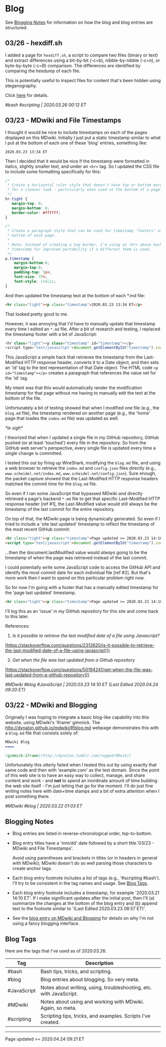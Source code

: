 # Blog

See [Blogging Notes](#Blogging_Notes) for information on how the blog and blog entries are structured.

## 03/26 - hexdiff.sh


I added a page for `hexdiff.sh`, a script to compare two files (binary or text) and extract differences using a bit-by-bit (-c=b), nibble-by-nibble (-c=n), or byte-by-byte (-c=B) comparison. The differences are identified by comparing the hexdump of each file.

This is potentially useful to inspect files for content that's been hidden using steganography.

Click [here](/pages/scripting_and_programming/hexdiff.md) for details.

*#bash #scripting | 2020.03.26 00:12 ET*

## 03/23 - MDwiki and File Timestamps

I thought it would be nice to include timestamps on each of the pages displayed on this MDwiki.  Initially I just put a static timestamp similar to what I put at the bottom of each one of these 'blog' entries, something like:

```
2020.03.23 13:34 ET
```

Then I decided that it would be nice if the timestamp were formatted in italics, slightly smaller text, and under an `<hr>` tag.  So I updated the CSS file to include some formatting specifically for this:

```CSS
/*
 * Create a horizontal ruler style that doesn't have top or bottom margins,
 * for a cleaner look - particularly when used at the bottom of a page.
 */
hr.tight {
   margin-top: 0;
   margin-bottom: 0;
   border-color: #ffffff;
}

/*
 * Create a paragraph style that can be used for timestamp 'footers' at the
 * bottom of each page.
 *
 * Note: Instead of creating a top border, I'm using an <hr> above each
 * timestamp for improved portability if a different them is used.
 */
p.timestamp {
    margin-bottom:0;
    margin-top:0;
    padding-top: 5px;
    font-size: 75%;
    font-style: italic;
}
```

And then updated the timestamp text at the bottom of each \*.md file:

```HTML
<hr class="tight"><p class="timestamp">2020.03.23 13:34 ET</p>
```

That looked pretty good to me.

However, it was annoying that I'd have to manually update that timestamp every time I edited an `*.md` file. After a bit of research and testing, I replaced the timestamp footer with a bit of JavaScript:

```JavaScript
<hr class="tight"><p class="timestamp" id="timestamp"></p>
<script type='text/javascript'>document.getElementById("timestamp").innerHTML = Date(document.lastModified);</script>
```

This JavaScript a simple hack that retrieves the timestamp from the Last-Modified HTTP response header, converts it to a Date object, and then sets an 'id' tag to the text representation of that Date object. The HTML code `<p id="timestamp"></p>` creates a paragraph that references the value set for the 'id' tag.

My intent was that this would automatically render the modification timestamp for that page without me having to manually edit the text at the bottom of the file.

Unfortunately a bit of testing showed that when I modified one file (e.g., the `blog.md` file), the timestamp rendered on another page (e.g., the 'home' page that loades the `index.md` file) was updated as well.

*&#42;le sigh&#42;*

I theorized that when I updated a single file in my GitHub repository, GitHub pushed (or at least 'touched') every file in the repository.  So from the GitHub web server's perspective, every single file is updated every time a single change is committed.

I tested this out by firing up WireShark, modifying the `blog.md` file, and using a web browser to retrieve the `index.md` and `config.json` files directly (e.g., `www.scheidel.net/index.md`, `www.scheidel.net/config.json`).  Sure enough, the packet capture showed that the Last-Modified HTTP response headers matched the commit time for the `blog.md` file.

So even if I ran some JavaScript that bypassed MDwiki and directly retrieved a page's backend `*.md` file to get that specific Last-Modified HTTP response header \[ref #1\], the Last-Modified value would still always be the timestamp of the last commit for the entire repository.

On top of that, the MDwiki page is being dynamically generated. So even if I tried to include a 'site last updated' timestamp to reflect the timestamp of the most recent GitHub commit:

```HTML
<hr class="tight"><p class="timestamp">Page updated >= 2020.03.23 14:10 ET -- Site updated: <span id="timestamp"></span></p>
<script type='text/javascript'>document.getElementById("timestamp").innerHTML = Date(document.lastModified);</script>
```

...then the document.lastModified value would *always* going to be the timestamp of when the page was retrieved instead of the last commit.

I could potentially write some JavaScript code to access the GitHub API and identify the most commit date for each individual file \[ref #2\].  But that's more work then I want to spend on this particular problem right now.
  
So for now I'm going with a footer that has a manually edited timestamp for the 'page last updated' timestamp.

```HTML
<hr class="tight"><p class="timestamp">Page updated >= 2020.03.23 14:10 ET</p>
```

I'll log this as an 'issue' in my GitHub repository for this site and come back to this later.

References:

 1. *Is it possible to retrieve the last modified date of a file using Javascript?*
 
 [https://stackoverflow.com/questions/2313620/is-it-possible-to-retrieve-the-last-modified-date-of-a-file-using-javascript]()
 
 2. </a>*Get when the file was last updated from a Github repository*
 
 [https://stackoverflow.com/questions/50194241/get-when-the-file-was-last-updated-from-a-github-repository]()

*#MDwiki #blog #JavaScript | 2020.03.23 14:10 ET (Last Edited 2020.04.24 09:20 ET)*

## 03/22 - MDwiki and Blogging

Originally I was hoping to integrate a basic blog-like capability into this website, using MDwiki's 'iframe' gimmick.  The <a href="http://dynalon.github.io/mdwiki/#!blog.md" target="_blank">http://<span></span>dynalon.<span></span>github.<span></span>io/mdwiki/#!blog.md</a> webpage demonstrates this with a `blog.md` file that consists solely of:

```markdown
MDwiki Blog
====

[gimmick:iframe](http://dynalon.tumblr.com/tagged/MDwiki)
```

Unfortunately this utterly failed when I tested this out by using exactly that same code and then with 'example.com' as the test domain. Since the point of this web site is to have an easy way to collect, manage, and share content and work - and **not** to spend an inordinate amount of time building the web site itself - I'm just letting that go for the moment. I'll do just fine writing notes here with date+time stamps and a bit of extra attention when I post something there.

*#MDwiki #blog | 2020.03.22 01:03 ET*

## Blogging Notes

 * Blog entries are listed in reverse-chronological order, top-to-bottom.
 
 * Blog entry titles have a 'mm/dd' date followed by a short title.'03/23 - MDwiki and File Timestamps'.
 
   Avoid using parentheses and brackets in titles (or in headers in general with MDwiki); MDwiki doesn't do so well parsing those characters to create anchor tags.

 * Each blog entry footnote includes a list of tags (e.g., '#scripting #bash').  I'll try to be consistent in the tag names and usage.  See  [Blog Tags](#Blog_Tags).

 * Each blog entry footnote includes a timestamp, for example '2020.03.21 14:10 ET'.  If I make significant updates after the initial post, then I'll (a) summarize the changes at the bottom of the blog entry and (b) append text to the footnote similar to '(Last Edited 2020.03.23 08:57 ET)'.

 * See the [blog entry on MDwiki and Blogging](#03/22_-_MDwiki_and_Blogging) for details on why I'm not using a fancy blogging interface.

## Blog Tags

Here are the tags that I've used as of 2020.03.26.

| Tag         | Description                                                        |
| ----------- | ------------------------------------------------------------------ |
| #bash       | Bash tips, tricks, and scripting.                                  |
| #blog       | Blog entries about blogging. So very meta.                         |
| #JavaScript | Notes about writing, using, troubleshooting, etc. with JavaScript. |
| #MDwiki     | Notes about using and working with MDwiki.  Again, so meta.        |
| #scripting  | Scripting tips, tricks, and examples. Scripts I've created.        |

<hr class="tight"><p class="timestamp">Page updated >= 2020.04.24 09:21 ET</p>
